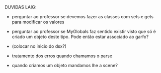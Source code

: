 DUVIDAS LAIG:

* perguntar ao professor se devemos fazer as classes com sets e gets para modificar os valores
* perguntar ao professor se MyGlobals faz sentido existir visto que só é criado um objeto deste tipo. Pode então estar associado ao garfo?
* <?xml version="1.0" encoding="UTF-16" standalone="yes"?> (colocar no inicio do dsx?)

* tratamento dos erros quando chamamos o parse
* quando criamos um objeto mandamos lhe a scene?